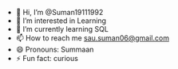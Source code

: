 - 👋 Hi, I’m @Suman19111992
- 👀 I’m interested in Learning
- 🌱 I’m currently learning SQL
- 📫 How to reach me sau.suman06@gmail.com
- 😄 Pronouns: Summaan
- ⚡ Fun fact: curious

<!---
Suman19111992/Suman19111992 is a ✨ special ✨ repository because its `README.md` (this file) appears on your GitHub profile.
You can click the Preview link to take a look at your changes.
--->

